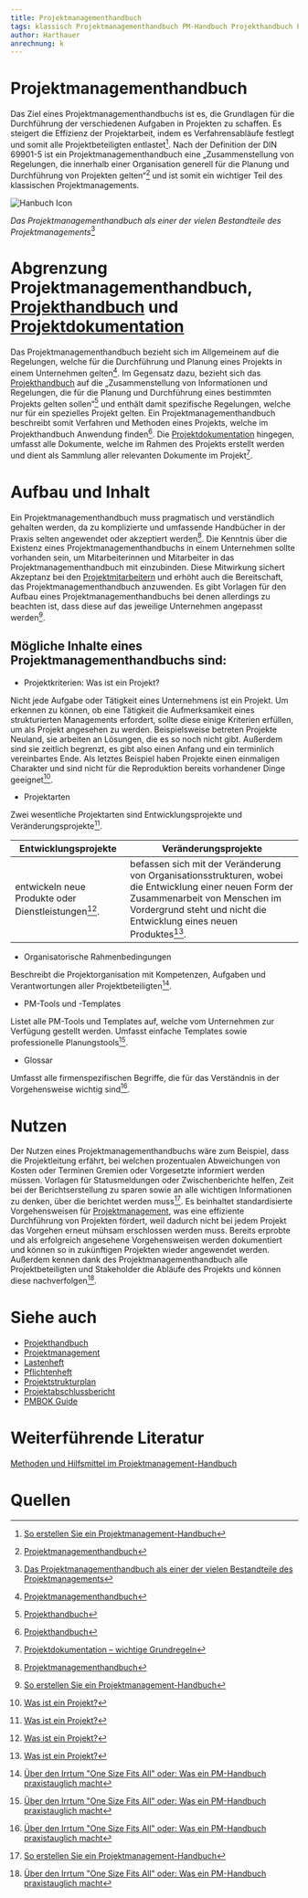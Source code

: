 ```yaml
---
title: Projektmanagementhandbuch
tags: klassisch Projektmanagementhandbuch PM-Handbuch Projekthandbuch Projektdokumentation Projekt
author: Harthauer
anrechnung: k
---
```


# Projektmanagementhandbuch

Das Ziel eines Projektmanagementhandbuchs ist es, die Grundlagen für die Durchführung der verschiedenen Aufgaben in Projekten zu schaffen. Es steigert die Effizienz der Projektarbeit, indem es Verfahrensabläufe festlegt und somit alle Projektbeteiligten entlastet[^1]. 
Nach der Definition der DIN 69901-5 ist ein Projektmanagementhandbuch eine „Zusammenstellung von Regelungen, die innerhalb einer Organisation generell für die Planung und Durchführung von Projekten gelten“[^2] und ist somit ein wichtiger Teil des klassischen Projektmanagements. 

![Hanbuch Icon](https://github.com/Harthauer/ManagingProjectsSuccessfully.github.io/blob/main/projektbilddd.jpg)

*Das Projektmanagementhandbuch als einer der vielen Bestandteile des Projektmanagements*[^3]

# Abgrenzung Projektmanagementhandbuch, [Projekthandbuch](https://github.com/ManagingProjectsSuccessfully/ManagingProjectsSuccessfully.github.io/blob/main/kb/Projekthandbuch.md) und [Projektdokumentation](https://github.com/ManagingProjectsSuccessfully/ManagingProjectsSuccessfully.github.io/blob/main/kb/Projektdokumentation.md)

Das Projektmanagementhandbuch bezieht sich im Allgemeinem auf die Regelungen, welche für die Durchführung und Planung eines Projekts in einem Unternehmen gelten[^2]. Im Gegensatz dazu, bezieht sich das [Projekthandbuch](https://github.com/ManagingProjectsSuccessfully/ManagingProjectsSuccessfully.github.io/blob/main/kb/Projekthandbuch.md) auf die „Zusammenstellung von Informationen und Regelungen, die für die Planung und Durchführung eines bestimmten Projekts gelten sollen“[^4] und enthält damit spezifische Regelungen, welche nur für ein spezielles Projekt gelten.
Ein Projektmanagementhandbuch beschreibt somit Verfahren und Methoden eines Projekts, welche im Projekthandbuch Anwendung finden[^5].
Die [Projektdokumentation](https://github.com/ManagingProjectsSuccessfully/ManagingProjectsSuccessfully.github.io/blob/main/kb/Projektdokumentation.md) hingegen, umfasst alle Dokumente, welche im Rahmen des Projekts erstellt werden und dient als Sammlung aller relevanten Dokumente im Projekt[^6].

# Aufbau und Inhalt

Ein Projektmanagementhandbuch muss pragmatisch und verständlich gehalten werden, da zu komplizierte und umfassende Handbücher in der Praxis selten angewendet oder akzeptiert werden[^2]. Die Kenntnis über die Existenz eines Projektmanagementhandbuchs in einem Unternehmen sollte vorhanden sein, um Mitarbeiterinnen und Mitarbeiter in das Projektmanagementhandbuch mit einzubinden. Diese Mitwirkung sichert Akzeptanz bei den [Projektmitarbeitern](https://github.com/ManagingProjectsSuccessfully/ManagingProjectsSuccessfully.github.io/blob/main/kb/Projektmitarbeiter.md) und erhöht auch die Bereitschaft, das Projektmanagementhandbuch anzuwenden. Es gibt Vorlagen für den Aufbau eines Projektmanagementhandbuchs bei denen allerdings zu beachten ist, dass diese auf das jeweilige Unternehmen angepasst werden[^1]. 

## Mögliche Inhalte eines Projektmanagementhandbuchs sind:

* Projektkriterien: Was ist ein Projekt?

Nicht jede Aufgabe oder Tätigkeit eines Unternehmens ist ein Projekt. Um erkennen zu können, ob eine Tätigkeit die Aufmerksamkeit eines strukturierten Managements erfordert, sollte diese einige Kriterien erfüllen, um als Projekt angesehen zu werden. Beispielsweise betreten Projekte Neuland, sie arbeiten an Lösungen, die es so noch nicht gibt. Außerdem sind sie zeitlich begrenzt, es gibt also einen Anfang und ein terminlich vereinbartes Ende. Als letztes Beispiel haben Projekte einen einmaligen Charakter und sind nicht für die Reproduktion bereits vorhandener Dinge geeignet[^7]. 

* Projektarten 

Zwei wesentliche Projektarten sind Entwicklungsprojekte und Veränderungsprojekte[^7].


| Entwicklungsprojekte  | Veränderungsprojekte |
| ------------- | ------------- |
| entwickeln neue Produkte oder Dienstleistungen[^7]. |  befassen sich mit der Veränderung von Organisationsstrukturen, wobei die Entwicklung einer neuen Form der Zusammenarbeit von Menschen im Vordergrund steht und nicht die Entwicklung eines neuen Produktes[^7]. |

* Organisatorische Rahmenbedingungen

Beschreibt die Projektorganisation mit Kompetenzen, Aufgaben und Verantwortungen aller Projektbeteiligten[^8].

* PM-Tools und -Templates

Listet alle PM-Tools und Templates auf, welche vom Unternehmen zur Verfügung gestellt werden. Umfasst einfache Templates sowie professionelle Planungstools[^8].

* Glossar

Umfasst alle firmenspezifischen Begriffe, die für das Verständnis in der Vorgehensweise wichtig sind[^8].

# Nutzen

Der Nutzen eines Projektmanagementhandbuchs wäre zum Beispiel, dass die Projektleitung erfährt, bei welchen prozentualen Abweichungen von Kosten oder Terminen Gremien oder Vorgesetzte informiert werden müssen. Vorlagen für Statusmeldungen oder Zwischenberichte helfen, Zeit bei der Berichtserstellung zu sparen sowie an alle wichtigen Informationen zu denken, über die berichtet werden muss[^1].
Es beinhaltet standardisierte Vorgehensweisen für [Projektmanagement](https://github.com/ManagingProjectsSuccessfully/ManagingProjectsSuccessfully.github.io/blob/main/kb/Projektmanagement.md), was eine effiziente Durchführung von Projekten fördert, weil dadurch nicht bei jedem Projekt das Vorgehen erneut mühsam erschlossen werden muss. Bereits erprobte und als erfolgreich angesehene Vorgehensweisen werden dokumentiert und können so in zukünftigen Projekten wieder angewendet werden. Außerdem kennen dank des Projektmanagementhandbuch alle Projektbeteiligten und Stakeholder die Abläufe des Projekts und können diese nachverfolgen[^8].




# Siehe auch

* [Projekthandbuch](https://github.com/ManagingProjectsSuccessfully/ManagingProjectsSuccessfully.github.io/blob/main/kb/Projekthandbuch.md)
* [Projektmanagement](https://github.com/ManagingProjectsSuccessfully/ManagingProjectsSuccessfully.github.io/blob/main/kb/Projektmanagement.md)
* [Lastenheft](https://github.com/ManagingProjectsSuccessfully/ManagingProjectsSuccessfully.github.io/blob/main/kb/Lastenheft.md)
* [Pflichtenheft](https://github.com/ManagingProjectsSuccessfully/ManagingProjectsSuccessfully.github.io/blob/main/kb/Pflichtenheft.md)
* [Projektstrukturplan](https://github.com/ManagingProjectsSuccessfully/ManagingProjectsSuccessfully.github.io/blob/main/kb/Projektstrukturplan.md)
* [Projektabschlussbericht](https://github.com/ManagingProjectsSuccessfully/ManagingProjectsSuccessfully.github.io/blob/main/kb/Projektabschlussbericht.md)
* [PMBOK Guide](https://github.com/ManagingProjectsSuccessfully/ManagingProjectsSuccessfully.github.io/blob/main/kb/PMBOK_Guide.md)

# Weiterführende Literatur

 [Methoden und Hilfsmittel im Projektmanagement-Handbuch](https://www.business-wissen.de/hb/methoden-und-hilfsmittel-fuer-das-projektmanagement/)

# Quellen

[^1]: [So erstellen Sie ein Projektmanagement-Handbuch](https://www.business-wissen.de/artikel/projektmanagement-so-erstellen-sie-ein-projektmanagement-handbuch/)
[^2]: [Projektmanagementhandbuch](https://de.wikipedia.org/wiki/Projektmanagementhandbuch)
[^3]: [Das Projektmanagementhandbuch als einer der vielen Bestandteile des Projektmanagements](https://www.sekretaria.de/bueroorganisation/projektmanagement/projektakte-richtig-strukturieren/)
[^4]: [Projekthandbuch](https://de.wikipedia.org/wiki/Projekthandbuch)
[^5]: [Projekthandbuch](http://www.hs-augsburg.de/pm-bau/Homepage/3-1%20Projekthandbuch.html)
[^6]: [Projektdokumentation – wichtige Grundregeln](https://dieprojektmanager.com/projektdokumentation-wichtige-grundregeln/)
[^7]: [Was ist ein Projekt?](http://www.projektmanagementhandbuch.de/handbuch/projektinitiierung/projektdefinition/)
[^8]: [Über den Irrtum "One Size Fits All" oder:
Was ein PM-Handbuch praxistauglich macht](https://www.projektmagazin.de/artikel/was-ein-pm-handbuch-praxistauglich-macht_6802)

